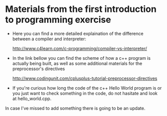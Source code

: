 Materials from the first introduction to programming exercise
=====================
* Here you can find a more detailed explaination of the difference between a compiler and interpreter:

	http://www.c4learn.com/c-programming/compiler-vs-interpreter/

* In the link bellow you can find the scheme of how a c++ program is actually being built, as well as some additional materials for the preprocessor's directives

	http://www.codingunit.com/cplusplus-tutorial-preprocessor-directives

* If you're curious how long the code of the c++ Hello World program is or you just want to check something in the code, do not hasitate and look at hello_world.cpp.

In case I've missed to add something there is going to be an update.